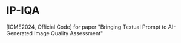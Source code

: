 # IP-IQA
[ICME2024, Official Code] for paper "Bringing Textual Prompt to AI-Generated Image Quality Assessment"
